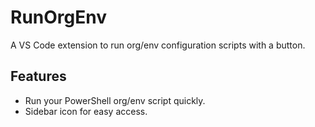 # RunOrgEnv

A VS Code extension to run org/env configuration scripts with a button.

## Features

- Run your PowerShell org/env script quickly.
- Sidebar icon for easy access.